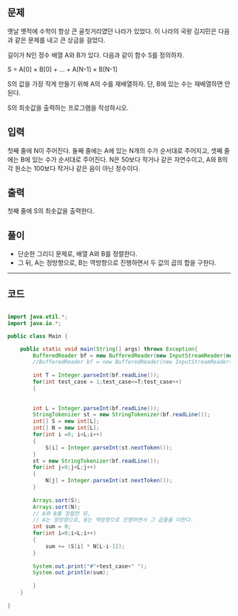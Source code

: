 문제
-----
옛날 옛적에 수학이 항상 큰 골칫거리였던 나라가 있었다. 이 나라의 국왕 김지민은 다음과 같은 문제를 내고 큰 상금을 걸었다.

길이가 N인 정수 배열 A와 B가 있다. 다음과 같이 함수 S를 정의하자.

S = A[0] × B[0] + ... + A[N-1] × B[N-1]

S의 값을 가장 작게 만들기 위해 A의 수를 재배열하자. 단, B에 있는 수는 재배열하면 안 된다.

S의 최솟값을 출력하는 프로그램을 작성하시오.

입력
-----
첫째 줄에 N이 주어진다. 둘째 줄에는 A에 있는 N개의 수가 순서대로 주어지고, 셋째 줄에는 B에 있는 수가 순서대로 주어진다. 
N은 50보다 작거나 같은 자연수이고, A와 B의 각 원소는 100보다 작거나 같은 음이 아닌 정수이다.

출력
-----
첫째 줄에 S의 최솟값을 출력한다.

풀이
-----
* 단순한 그리디 문제로, 배열 A와 B를 정렬한다.
* 그 뒤, A는 정방향으로, B는 역방향으로 진행하면서 두 값의 곱의 합을 구한다.
***

코드
-----

```java

import java.util.*;
import java.io.*;

public class Main {

	public static void main(String[] args) throws Exception{
		BufferedReader bf = new BufferedReader(new InputStreamReader(new FileInputStream("res/Input_bj_1026.txt")));
		//BufferedReader bf = new BufferedReader(new InputStreamReader(System.in));
		
		int T = Integer.parseInt(bf.readLine());
		for(int test_case = 1;test_case<=T;test_case++)
		{
			
		
		int L = Integer.parseInt(bf.readLine());
		StringTokenizer st = new StringTokenizer(bf.readLine());
		int[] S = new int[L];
		int[] N = new int[L];
		for(int i =0; i<L;i++)
		{
			S[i] = Integer.parseInt(st.nextToken());
		}
		st = new StringTokenizer(bf.readLine());
		for(int j=0;j<L;j++)
		{
			N[j] = Integer.parseInt(st.nextToken());
		}
		
		Arrays.sort(S);
		Arrays.sort(N);
		// A와 B를 정렬한 뒤,
		// A는 정방향으로, B는 역방향으로 진행하면서 그 곱들을 더한다.
		int sum = 0;
		for(int i=0;i<L;i++)
		{
			sum += (S[i] * N[L-i-1]);
		}
		
		System.out.print("#"+test_case+" ");
		System.out.println(sum);
		
		}
	}
	
}
